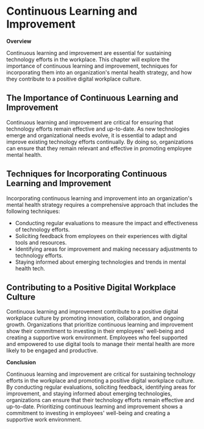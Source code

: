 # Continuous Learning and Improvement

**Overview**

Continuous learning and improvement are essential for sustaining technology efforts in the workplace. This chapter will explore the importance of continuous learning and improvement, techniques for incorporating them into an organization's mental health strategy, and how they contribute to a positive digital workplace culture.

The Importance of Continuous Learning and Improvement
-----------------------------------------------------

Continuous learning and improvement are critical for ensuring that technology efforts remain effective and up-to-date. As new technologies emerge and organizational needs evolve, it is essential to adapt and improve existing technology efforts continually. By doing so, organizations can ensure that they remain relevant and effective in promoting employee mental health.

Techniques for Incorporating Continuous Learning and Improvement
----------------------------------------------------------------

Incorporating continuous learning and improvement into an organization's mental health strategy requires a comprehensive approach that includes the following techniques:

* Conducting regular evaluations to measure the impact and effectiveness of technology efforts.
* Soliciting feedback from employees on their experiences with digital tools and resources.
* Identifying areas for improvement and making necessary adjustments to technology efforts.
* Staying informed about emerging technologies and trends in mental health tech.

Contributing to a Positive Digital Workplace Culture
----------------------------------------------------

Continuous learning and improvement contribute to a positive digital workplace culture by promoting innovation, collaboration, and ongoing growth. Organizations that prioritize continuous learning and improvement show their commitment to investing in their employees' well-being and creating a supportive work environment. Employees who feel supported and empowered to use digital tools to manage their mental health are more likely to be engaged and productive.

**Conclusion**

Continuous learning and improvement are critical for sustaining technology efforts in the workplace and promoting a positive digital workplace culture. By conducting regular evaluations, soliciting feedback, identifying areas for improvement, and staying informed about emerging technologies, organizations can ensure that their technology efforts remain effective and up-to-date. Prioritizing continuous learning and improvement shows a commitment to investing in employees' well-being and creating a supportive work environment.
